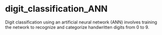 # digit_classification_ANN
Digit classification using an artificial neural network (ANN) involves training the network to recognize and categorize handwritten digits from 0 to 9.
